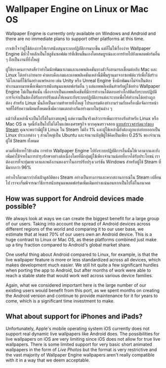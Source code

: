 # Wallpaper Engine on Linux or Mac OS

Wallpaper Engine is currently only available on Windows and Android and there are no immediate plans to support other platforms at this time.

เราเข้าใจว่าผู้ใช้ต้องการให้เราสนับสนุนระบบปฏิบัติการมากขึ้น แต่ก็ไม่ใช่เรื่องง่าย Wallpaper Engine มีหัวใจหลักเป็นโซลูชันซอฟต์แวร์ที่เขียนขึ้นเองโดยสมบูรณ์และการย้ายไปยังแพลตฟอร์มอื่น ๆ ถือเป็นงานที่ยิ่งใหญ่

ผู้ใช้บางคนอาจสงสัยว่าทำไมนักพัฒนาเกมและแอพพลิเคชันบางตัวจึงสามารถเชื่อมต่อกับ Mac และ Linux ได้อย่างง่ายดาย คำตอบคือเกมและแอพพลิเคชันเหล่านี้มีพื้นฐานมาจากซอฟต์แวร์เพื่อใช้สร้างวิดีโอเกมที่ใช้กันอย่างแพร่หลาย เช่น Unity หรือ Unreal Engine ซึ่งนักพัฒนาไม่จำเป็นต้องทำงานมากมายเพื่อเพิ่มการสนับสนุนแพลตฟอร์มอื่น ๆ แต่แอพพลิเคชันสำหรับผู้ใช้อย่าง Wallpaper Engine ไม่เป็นเช่นนั้น เนื่องจากเป็นแอพพลิเคชันที่มีการทำงานโต้ตอบอย่างใกล้ชิดกับระบบปฏิบัติการจึงจำเป็นต้องได้รับการปรับแต่งให้เหมาะกับระบบปฏิบัติการแต่ละระบบเพื่อให้ทำงานได้อย่างถูกต้อง สำหรับ Linux นั้นถือเป็นความท้าทายยิ่งใหญ่ โปรแกรมต้องทำงานร่วมกับเครื่องมือจัดการหน้าจอที่ได้รับความนิยมทั้งหมดซึ่งมีความแตกต่างกันอย่างมากในรุ่นต่าง ๆ

แม้ว่าสิ่งเหล่านี้จะเป็นไปได้ในทางทฤษฎี แต่ความเป็นจริงแล้วการเพิ่มการรองรับสำหรับ Linux หรือ Mac OS ณ จุดนี้ยังเป็นไปไม่ได้ในแง่ของเศรษฐกิจ หากคุณตรวจสอบ [แบบสำรวจฮาร์ดแวร์ของ Steam](https://store.steampowered.com/hwsurvey) คุณจะพบว่ามีผู้ใช้ Linux ใน Steam ไม่ถึง 1% และผู้ใช้เหล่านี้ยังต้องถูกแบ่งย่อยออกเป็น Linux ประเภทต่าง ๆ ส่วนใหญ่เป็น Ubuntu และจำนวนบัญชีผู้ใช้คิดเป็นเพียง 0.25% ของจำนวนผู้ใช้ Steam ทั้งหมด

ตามที่อธิบายไว้ข้างต้น การย้าย Wallpaper Engine ไปยังระบบปฏิบัติการอื่นนั้นใช้เวลามากและยังเพิ่มค่าใช้จ่ายในการบำรุงรักษาอย่างต่อเนื่องโดยที่มีกลุ่มผู้ใช้เพียงจำนวนน้อยที่อาจได้รับประโยชน์ เราต้องการที่จะทุ่มเทเวลาและพลังงานของเราในการปรับปรุงเวอร์ชัน Windows สำหรับผู้ใช้ Steam ที่มีมากกว่า 96%

อย่างไรก็ตามเรากำลังเฝ้าดูสถิติของ Steam อย่างเป็นทางการและหากสถานการณ์ใน Steam เปลี่ยนไป เราจะเริ่มพิจารณาวิธีการสนับสนุนแพลตฟอร์มเพิ่มเติมอย่างแน่นอนหากเป็นไปได้ในอนาคต

## How was support for Android devices made possible?

We always look at ways we can create the biggest benefit for a large group of our users. Taking into account the spread of Android devices across different regions of the world and comparing it to our user base, we estimate that at least 70% of our users own an Android device. This is a huge contrast to Linux or Mac OS, as these platforms combined just make up a tiny fraction compared to Android's global market share.

One useful thing about Android compared to Linux, for example, is that the live wallpaper feature is more or less standardized across all devices, which makes development much easier. We still hit quite a few significant hurdles when porting the app to Android, but after months of work were able to reach a stable state that would work well across various device families.

Again, what we considered important here is the large number of our existing users would benefit from this port, as we spent months on creating the Android version and continue to provide maintenance for it for years to come, which is a significant time investment to make.

## What about support for iPhones and iPads?

Unfortunately, Apple's mobile operating system iOS currently does not support real dynamic live wallpapers like Android does. The possibilities for live wallpapers on iOS are very limiting since iOS does not allow for true live wallpapers. There is some limited support for very basic short animated wallpapers in the form of *Live Photos* but the format is very restrictive and the vast majority of Wallpaper Engine wallpapers aren't really compatible with it in a way that we deem acceptable.